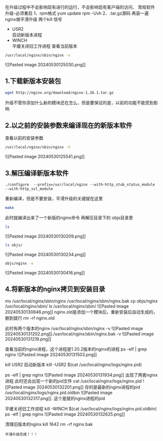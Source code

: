 在升级过程中不会影响现有进行的运行，不会影响现有客户端的访问、
常规软件升级-必须重启
1、rpm格式
	yum update
	rpm -Uvh
2、.tar.gz源码
	再装一遍
nginx做平滑升级
两个kill 信号
- USR2  
    启动新版本进程
- WINCH  
    平缓关闭旧工作进程
查看当前版本
```bash
/usr/local/nginx/sbin/nginx -v
```
![[Pasted image 20240530125030.png]]
## 1.下载新版本安装包
```bash
wget http://nginx.org/download/nginx-1.26.1.tar.gz
```
升级不管你添加什么新的模块还在怎么，但是要保证的是，以前的功能不能受到影响

## 2.以之前的安装参数来编译现在的新版本软件
查看以前的安装参数
```bash
/usr/local/nginx/sbin/nginx -V
```
![[Pasted image 20240530125541.png]]
## 3.解压编译新版本软件
```bashj
./configure  --prefix=/usr/local/nginx --with-http_stub_status_module --with-http_ssl_module
```
重新编译，但是不要安装，平滑升级的关键就在这里
```bash
make
```

此时就编译出来了一个新版的nginx命令
再解压目录下的 objs目录里
```bash
ls
```
![[Pasted image 20240530130209.png]]
```bash
ls objs/
```
![[Pasted image 20240530130234.png]]
```bash
objs/nginx -v
```
![[Pasted image 20240530130416.png]]

## 4.将新版本的nginx拷贝到安装目录
mv /usr/local/nginx/sbin/nginx   /usr/local/nginx/sbin/nginx.bak
cp objs/nginx   /usr/local/nginx/sbin/
ls /usr/local/nginx/sbin/
![[Pasted image 20240530130846.png]]
nginx.old是添加一个模块后，重新安装后自动生成的，删到就行
rm -rf nginx.old

此时有两个版本的nginx
/usr/local/nginx/sbin/nginx -v
![[Pasted image 20240530131202.png]]./usr/local/nginx/sbin/nginx.bak -v
![[Pasted image 20240530131219.png]]

查看当前的nginx进程，这个进程是1.20.2版本的nginx的进程
ps -elf | grep nginx
![[Pasted image 20240530131503.png]]

kill USR2 启动新版本
kill -USR2 $(cat /usr/local/nginx/logs/nginx.pid)


ps -elf | grep nginx
![[Pasted image 20240530131934.png]]
出现了两套nginx进程
此时还会出现一个新的pid文件
cat /usr/local/nginx/logs/nginx.pid
![[Pasted image 20240530132201.png]]
存的是最新的nginx进程的pid
/usr/local/nginx/logs/nginx.pid.oldbin
![[Pasted image 20240530132317.png]].
这个是就的nginx进程的pid


平缓关闭旧工作进程
kill -WINCH $(cat /usr/local/nginx/logs/nginx.pid.oldbin)
ps -elf | grep nginx
![[Pasted image 20240530132625.png]]


清理旧版本的nginx
kill 1642
rm -rf nginx.bak

```ad-success
平滑升级完成！！！
```


